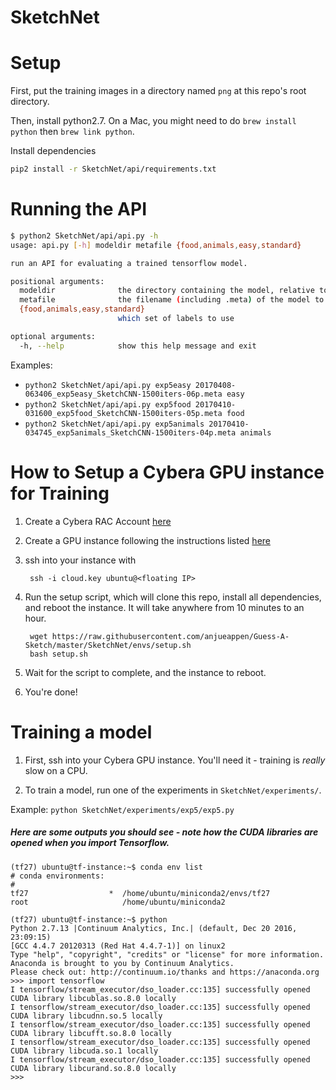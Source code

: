 SketchNet
===

# Setup

First, put the training images in a directory named `png` at this repo's root directory.

Then, install python2.7. On a Mac, you might need to do `brew install python` then `brew link python`.

Install dependencies
```sh
pip2 install -r SketchNet/api/requirements.txt
```

# Running the API

```sh
$ python2 SketchNet/api/api.py -h
usage: api.py [-h] modeldir metafile {food,animals,easy,standard}

run an API for evaluating a trained tensorflow model.

positional arguments:
  modeldir              the directory containing the model, relative to SketchNet/trained_models
  metafile              the filename (including .meta) of the model to use
  {food,animals,easy,standard}
                        which set of labels to use

optional arguments:
  -h, --help            show this help message and exit
```

Examples:
- `python2 SketchNet/api/api.py exp5easy 20170408-063406_exp5easy_SketchCNN-1500iters-06p.meta easy`
- `python2 SketchNet/api/api.py exp5food 20170410-031600_exp5food_SketchCNN-1500iters-05p.meta food`
- `python2 SketchNet/api/api.py exp5animals 20170410-034745_exp5animals_SketchCNN-1500iters-04p.meta animals`


# How to Setup a Cybera GPU instance for Training 

1. Create a Cybera RAC Account [here](https://rac-portal.cybera.ca)
2. Create a GPU instance following the instructions listed [here](https://docs.google.com/document/d/12_iH7oFfP2MTBi7wCR92PiIalhsB8i2bcz2G89wUsmk/edit#heading=h.uvc95u5xadk8)
3. ssh into your instance with 

        ssh -i cloud.key ubuntu@<floating IP>
        
4. Run the setup script, which will clone this repo, install all dependencies, and reboot the instance. It will take anywhere from 10 minutes to an hour.

        wget https://raw.githubusercontent.com/anjueappen/Guess-A-Sketch/master/SketchNet/envs/setup.sh
        bash setup.sh 
       
5. Wait for the script to complete, and the instance to reboot.

6. You're done!

# Training a model

1. First, ssh into your Cybera GPU instance. You'll need it - training is *really* slow on a CPU.

2. To train a model, run one of the experiments in `SketchNet/experiments/`.

Example: `python SketchNet/experiments/exp5/exp5.py`

##### Here are some outputs you should see - note how the CUDA libraries are opened when you import Tensorflow. 

```
(tf27) ubuntu@tf-instance:~$ conda env list
# conda environments:
#
tf27                  *  /home/ubuntu/miniconda2/envs/tf27
root                     /home/ubuntu/miniconda2

(tf27) ubuntu@tf-instance:~$ python
Python 2.7.13 |Continuum Analytics, Inc.| (default, Dec 20 2016, 23:09:15)
[GCC 4.4.7 20120313 (Red Hat 4.4.7-1)] on linux2
Type "help", "copyright", "credits" or "license" for more information.
Anaconda is brought to you by Continuum Analytics.
Please check out: http://continuum.io/thanks and https://anaconda.org
>>> import tensorflow
I tensorflow/stream_executor/dso_loader.cc:135] successfully opened CUDA library libcublas.so.8.0 locally
I tensorflow/stream_executor/dso_loader.cc:135] successfully opened CUDA library libcudnn.so.5 locally
I tensorflow/stream_executor/dso_loader.cc:135] successfully opened CUDA library libcufft.so.8.0 locally
I tensorflow/stream_executor/dso_loader.cc:135] successfully opened CUDA library libcuda.so.1 locally
I tensorflow/stream_executor/dso_loader.cc:135] successfully opened CUDA library libcurand.so.8.0 locally
>>>
```
